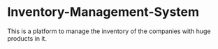 # Inventory-Management-System
This is a platform to manage the inventory of the companies with huge products in it.
